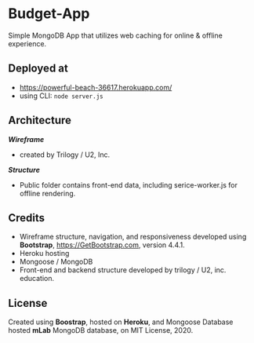 # Budget-App
Simple MongoDB App that utilizes web caching for online &amp; offline experience.

## Deployed at
*   https://powerful-beach-36617.herokuapp.com/
*   using CLI: ```node server.js```

## Architecture
**_Wireframe_**
*   created by Trilogy / U2, Inc. 

**_Structure_**
*   Public folder contains front-end data, including serice-worker.js for offline rendering.

## Credits
*   Wireframe structure, navigation, and responsiveness developed using **Bootstrap**, https://GetBootstrap.com, version 4.4.1.
*   Heroku hosting
*   Mongoose / MongoDB
*   Front-end and backend structure developed by trilogy / U2, inc. education. 



## License
Created using **Boostrap**, hosted on  **Heroku**, and Mongoose Database hosted **mLab** MongoDB database, on MIT License, 2020.
